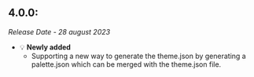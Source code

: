 ## 4.0.0:

_Release Date - 28 august 2023_

-   💡 **Newly added**
    -   Supporting a new way to generate the theme.json by generating a palette.json which can be merged with the theme.json file.